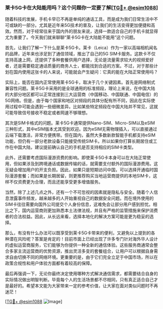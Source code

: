 ### 莱卡5G卡在大陆能用吗？这个问题你一定要了解[[TG💪+ @esim1088](https://t.me/s/esim1088)]

随着科技的发展，手机卡早已不再是单纯的通话工具，而是成为我们日常生活中不可或缺的一部分。尤其是近年来5G技术的普及，让我们的生活变得更加便捷和高效。然而，对于经常往来于国内外的朋友来说，选择一款适合自己的手机卡就显得尤为重要了。今天我们就来聊聊“莱卡5G卡在大陆能不能用”这个问题。

首先，让我们了解一下什么是莱卡5G卡。莱卡（Leica）作为一家以高端相机闻名的品牌，近年来也涉足到了通信领域，推出了自己的5G SIM卡服务。这款卡不仅支持高速上网，还提供了多种套餐供用户选择，无论是流量需求较大的视频爱好者，还是需要稳定通话质量的商务人士，都能找到合适的方案。不过，对于那些计划在国内使用这张卡的人来说，可能就会产生疑问：它真的能在大陆正常使用吗？

实际上，能否在国内正常使用莱卡5G卡，取决于几个关键因素。首先是网络制式兼容性问题。莱卡5G卡采用的是全球通用的标准频段，理论上来说，在中国大陆的大部分地区都可以正常连接到三大运营商（中国移动、中国联通、中国电信）的5G网络。但是，由于每个国家和地区对频段的具体分配有所不同，因此在实际使用过程中可能会遇到一些细微差异。比如某些特定频段在中国大陆并不常见，这就可能导致信号接收不稳定或者网速不够理想。

其次是SIM卡格式的问题。莱卡5G卡通常提供Nano-SIM、Micro-SIM以及eSIM三种形式，其中eSIM版本尤其受到欢迎。因为eSIM无需物理插入，可以直接通过云端下载激活，非常方便携带。但在国内，虽然大多数新款智能手机都支持eSIM功能，但仍有一部分老款设备只能接受传统SIM卡。所以如果你打算长期居住或工作在中国大陆，建议提前确认自己的手机是否支持相应的SIM卡类型。

此外，还需要考虑国际漫游资费的影响。即使莱卡5G卡本身可以在大陆正常使用，但如果涉及到跨境通话或数据传输的话，就需要支付额外的国际漫游费用。这无疑会增加用户的开支负担。因此，如果只是短期访问中国，可以选择开通临时国际漫游套餐；而如果是长期居留，则更推荐购买当地运营商提供的本地SIM卡，这样不仅资费更为合理，而且还能享受更多增值服务。

当然，除了上述几点之外，还有一个不可忽视的因素就是隐私与安全。随着个人信息泄露事件频发，越来越多的人开始重视自己的数据安全问题。而在境外使用的SIM卡往往需要向国外公司提交个人身份信息，这难免会让部分用户感到担忧。相比之下，国内运营商则更加熟悉本土法律法规，并且有严格的监管措施来保护消费者的合法权益。因此，从长远来看，选择本地化的解决方案可能是更为稳妥的选择。

那么，有没有什么办法可以既享受到莱卡5G卡带来的便利，又避免以上提到的各种潜在风险呢？答案是肯定的！目前市面上已经出现了许多专门针对海外华人设计的虚拟运营商服务，它们能够为你提供一种全新的通信体验。这些服务商通常会整合多家主流运营商的优势资源，推出灵活多变的套餐组合，让用户可以根据自身需求自由切换不同的网络环境。更重要的是，由于它们完全立足于中国市场，所以在政策合规性和用户体验方面都有着较高的保障。

最后再强调一下，无论你最终决定使用哪种方式解决通信需求，都需要结合自身的实际情况做出明智判断。毕竟每个人的生活场景都不尽相同，只有真正适合自己才是最好的。希望本文能为大家带来一定的参考价值，让大家在面对类似问题时不再迷茫！

[[TG💪+ @esim1088](https://t.me/s/esim1088) ![Image](https://i.postimg.cc/4NQfJmqS/Snipaste-2025-05-13-00-14-12.png)]